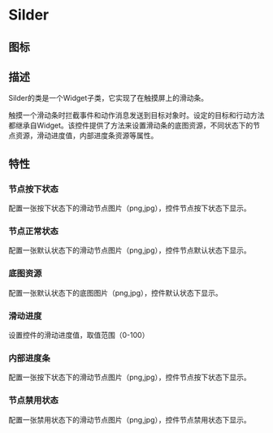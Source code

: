 # Silder

## 图标



## 描述

Silder的类是一个Widget子类，它实现了在触摸屏上的滑动条。

触摸一个滑动条时拦截事件和动作消息发送到目标对象时。设定的目标和行动方法都继承自Widget。该控件提供了方法来设置滑动条的底图资源，不同状态下的节点资源，滑动进度值，内部进度条资源等属性。

## 特性


### 节点按下状态

配置一张按下状态下的滑动节点图片（png,jpg），控件节点按下状态下显示。

### 节点正常状态

配置一张默认状态下的滑动节点图片（png,jpg），控件节点默认状态下显示。

### 底图资源

配置一张默认状态下的底图图片（png,jpg），控件默认状态下显示。

### 滑动进度

设置控件的滑动进度值，取值范围（0-100）

### 内部进度条

配置一张按下状态下的滑动节点图片（png,jpg），控件节点按下状态下显示。

### 节点禁用状态

配置一张禁用状态下的滑动节点图片（png,jpg），控件节点禁用状态下显示。
